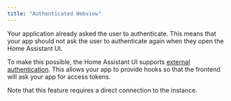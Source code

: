 ```yaml
---
title: "Authenticated Webview"
---
```


Your application already asked the user to authenticate. This means that your app should not ask the user to authenticate again when they open the Home Assistant UI.

To make this possible, the Home Assistant UI supports [external authentication](frontend/external-authentication.md). This allows your app to provide hooks so that the frontend will ask your app for access tokens.

Note that this feature requires a direct connection to the instance.
